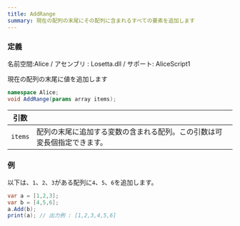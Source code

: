 ```yaml
---
title: AddRange
summary: 現在の配列の末尾にその配列に含まれるすべての要素を追加します
---
```

### 定義
名前空間:Alice / アセンブリ : Losetta.dll / サポート: AliceScript1

現在の配列の末尾に値を追加します

```cs title="AliceScript"
namespace Alice;
void AddRange(params array items);
```

|引数| |
|-|-|
|`items`|配列の末尾に追加する変数の含まれる配列。この引数は可変長個指定できます。|


### 例
以下は、`1`、`2`、`3`がある配列に`4`、`5`、`6`を追加します。

```cs title="AliceScript"
var a = [1,2,3];
var b = [4,5,6];
a.Add(b);
print(a); // 出力例 : [1,2,3,4,5,6]
```
